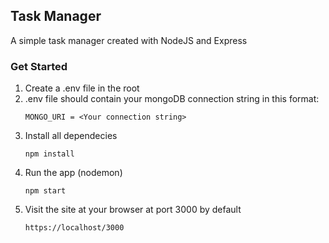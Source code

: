 ## Task Manager
A simple task manager created with NodeJS and Express

### Get Started
1. Create a .env file in the root
2. .env file should contain your mongoDB connection string in this format:
   ```
   MONGO_URI = <Your connection string>
   ```
3. Install all dependecies
   ```
   npm install
   ```
4. Run the app (nodemon)
    ```
    npm start
    ```
5. Visit the site at your browser at port 3000 by default
   ```
   https://localhost/3000
   ```